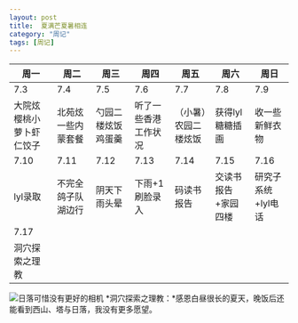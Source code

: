 ```yaml
---
layout: post
title:  夏满芒夏暑相连
category: "周记"
tags: [周记]
---
```

|周一|周二|周三|周四|周五|周六|周日|
| --- | --- | --- | --- | --- | --- | --- |
|7.3|7.4|7.5|7.6|7.7|7.8|7.9|
|大院炫樱桃小萝卜虾仁饺子|北苑炫一些内蒙套餐|勺园二楼炫饭鸡蛋羹|听了一些香港工作状况|（小暑）农园二楼炫饭|获得lyl糖糖插画|收一些新鲜衣物|
|7.10|7.11|7.12|7.13|7.14|7.15|7.16|
|lyl录取|不完全鸽子队湖边行|阴天下雨头晕|下雨+1刷脸录入|码读书报告|交读书报告+家园四楼|研究子系统+lyl电话|
|7.17|
|洞穴探索之理教|

![日落可惜没有更好的相机](/asset/日落.jpg)
*洞穴探索之理教：*感恩白昼很长的夏天，晚饭后还能看到西山、塔与日落，我没有更多愿望。